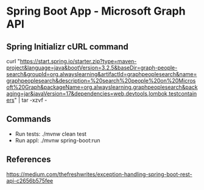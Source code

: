 # Spring Boot App - Microsoft Graph API

## Spring Initializr cURL command
curl "https://start.spring.io/starter.zip?type=maven-project&language=java&bootVersion=3.2.5&baseDir=graph-people-search&groupId=org.alwayslearning&artifactId=graphpeoplesearch&name=graphpeoplesearch&description=%20search%20people%20on%20Microsoft%20Graph&packageName=org.alwayslearning.graphpeoplesearch&packaging=jar&javaVersion=17&dependencies=web,devtools,lombok,testcontainers" | tar -xzvf -

## Commands
- Run tests: ./mvnw clean test
- Run appl: ./mvnw spring-boot:run

## References
https://medium.com/thefreshwrites/exception-handling-spring-boot-rest-api-c2656b575fee

